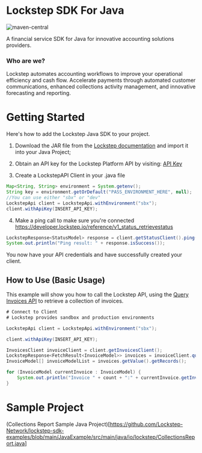 # Lockstep SDK For Java

![maven-central](https://img.shields.io/maven-central/v/io.lockstep/lockstepsdk)

A financial service SDK for Java for innovative accounting solutions providers.

### Who are we?

Lockstep automates accounting workflows to improve your operational efficiency and cash flow. Accelerate payments through automated customer communications, enhanced collections activity management, and innovative forecasting and reporting.

# Getting Started

Here's how to add the Lockstep Java SDK to your project.

1. Download the JAR file from the [Lockstep documentation](https://developer.lockstep.io/docs/lockstep-sdk) and import it into your Java Project;

2. Obtain an API key for the Lockstep Platform API by visiting: [API Key](https://developer.lockstep.io/docs/api-keys)

3. Create a LockstepAPI Client in your .java file

```Java
Map<String, String> environment = System.getenv();
String key = environment.getOrDefault("PASS_ENVIRONMENT_HERE", null);
//You can use either "sbx" or "dev"
LockstepApi client = LockstepApi.withEnvironment("sbx");
client.withApiKey(INSERT_API_KEY);
```

4. Make a ping call to make sure you're connected https://developer.lockstep.io/reference/v1_status_retrievestatus

```Java
LockstepResponse<StatusModel> response = client.getStatusClient().ping();
System.out.println("Ping result: " + response.isSuccess());
```

You now have your API credentials and have successfully created your client.

## How to Use (Basic Usage)

This example will show you how to call the Lockstep API, using the [Query Invoices API](https://developer.lockstep.io/reference/v1_invoices_queryinvoices) to retrieve a collection of invoices.

```Java
# Connect to Client
# Lockstep provides sandbox and production environments

LockstepApi client = LockstepApi.withEnvironment("sbx");

client.withApiKey(INSERT_API_KEY);

InvoicesClient invoiceClient = client.getInvoicesClient();
LockstepResponse<FetchResult<InvoiceModel>> invoices = invoiceClient.queryInvoices("invoiceDate", "Company", "invoiceDate asc", 10, 0);
InvoiceModel[] invoiceModelList = invoices.getValue().getRecords();

for (InvoiceModel currentInvoice : InvoiceModel) {
    System.out.println("Invoice " + count + ":" + currentInvoice.getInvoiceId());
}
```

# Sample Project

(Collections Report Sample Java Project)[https://github.com/Lockstep-Network/lockstep-sdk-examples/blob/main/JavaExample/src/main/java/io/lockstep/CollectionsReport.java]
